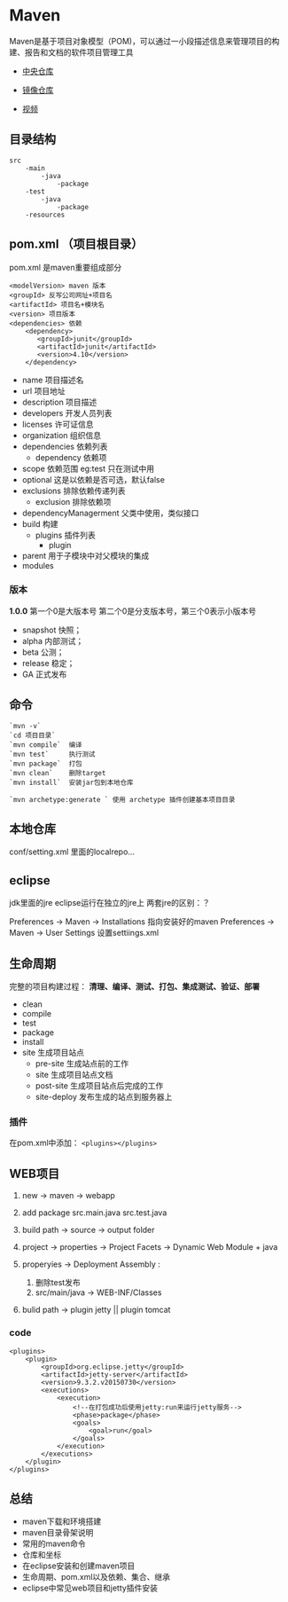 # Maven
Maven是基于项目对象模型（POM)，可以通过一小段描述信息来管理项目的构建、报告和文档的软件项目管理工具

* [中央仓库](http://search.maven.org/)
* [镜像仓库](http://mvnrepository.com/)

* [视频](http://www.imooc.com/learn/443)

## 目录结构

	src
		-main
			-java
				-package
		-test
			-java
				-package
		-resources

## pom.xml  （项目根目录）
pom.xml 是maven重要组成部分

	<modelVersion> maven 版本
	<groupId> 反写公司网址+项目名
	<artifactId> 项目名+模块名
	<version> 项目版本 
	<dependencies> 依赖
		<dependency>
		   <groupId>junit</groupId>
		   <artifactId>junit</artifactId>
		   <version>4.10</version>
		</dependency>

* name 项目描述名
* url 项目地址
* description 项目描述
* developers 开发人员列表
* licenses 许可证信息
* organization 组织信息
* dependencies 依赖列表
	* dependency 依赖项
* scope 依赖范围 eg:test 只在测试中用
* optional 这是以依赖是否可选，默认false
* exclusions 排除依赖传递列表
	* exclusion 排除依赖项
* dependencyManagerment 父类中使用，类似接口
* build 构建
	* plugins 插件列表
		* plugin 
* parent 用于子模块中对父模块的集成
* modules 

### 版本
**1.0.0**
第一个0是大版本号 第二个0是分支版本号，第三个0表示小版本号 

* snapshot 	快照；
* alpha	内部测试；
* beta	公测；
* release	稳定；
* GA	正式发布

## 命令

	`mvn -v`
	`cd 项目目录`
	`mvn compile`  编译
	`mvn test` 	   执行测试
	`mvn package`  打包
	`mvn clean`    删除target
	`mvn install`  安装jar包到本地仓库

	`mvn archetype:generate ` 使用 archetype 插件创建基本项目目录

## 本地仓库
conf/setting.xml 里面的localrepo...

## eclipse
jdk里面的jre
eclipse运行在独立的jre上
两套jre的区别：？

Preferences -> Maven -> Installations 指向安装好的maven
Preferences -> Maven -> User Settings 设置settiings.xml

## 生命周期
完整的项目构建过程：
	**清理、编译、测试、打包、集成测试、验证、部署**

* clean  
* compile
* test
* package
* install
* site 生成项目站点
	* pre-site 生成站点前的工作
	* site 生成项目站点文档
	* post-site 生成项目站点后完成的工作
	* site-deploy 发布生成的站点到服务器上

### 插件
在pom.xml中添加：
`<plugins></plugins>`

## WEB项目
1. new -> maven -> webapp
2. add package src.main.java src.test.java
3. build path -> source -> output folder
4. project -> properties -> Project Facets -> Dynamic Web Module + java
5. properyies -> Deployment Assembly :
	1. 删除test发布
	2. src/main/java -> WEB-INF/Classes
	
2. bulid path -> 
plugin jetty || plugin tomcat

### code

	<plugins>
		<plugin>
			<groupId>org.eclipse.jetty</groupId>
			<artifactId>jetty-server</artifactId>
			<version>9.3.2.v20150730</version>
			<executions>
				<execution>
					<!--在打包成功后使用jetty:run来运行jetty服务-->
					<phase>package</phase>
					<goals>
						<goal>run</goal>
					</goals>
				</execution>
			</executions>
		</plugin>
	</plugins>



## 总结

* maven下载和环境搭建
* maven目录骨架说明
* 常用的maven命令
* 仓库和坐标
* 在eclipse安装和创建maven项目
* 生命周期、pom.xml以及依赖、集合、继承
* eclipse中常见web项目和jetty插件安装



